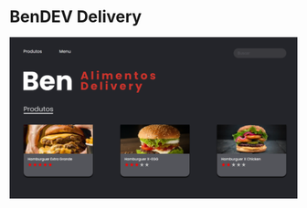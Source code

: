 # BenDEV Delivery

![Projeto BenDEV Alimentos](https://github.com/joycesoares/bendev-delivery/blob/v1/images/screenshot/layout.png)
